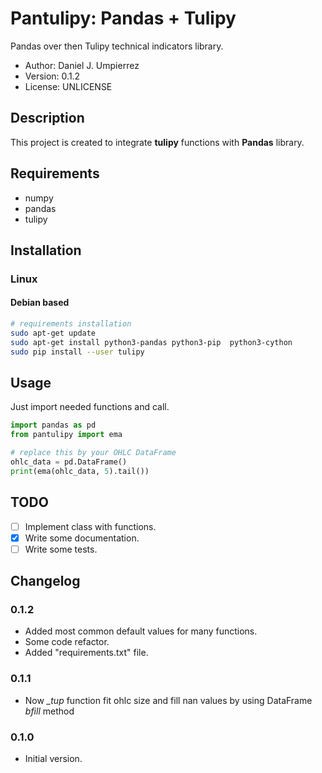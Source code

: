 # Pantulipy: Pandas + Tulipy

Pandas over then Tulipy technical indicators library.

* Author: Daniel J. Umpierrez
* Version: 0.1.2
* License: UNLICENSE

## Description

This project is created to integrate **tulipy** functions with **Pandas** library.

## Requirements
 * numpy
 * pandas
 * tulipy
 
## Installation

### Linux

#### Debian based

```bash
# requirements installation
sudo apt-get update
sudo apt-get install python3-pandas python3-pip  python3-cython
sudo pip install --user tulipy
```

## Usage

Just import needed functions and call.

```python
import pandas as pd
from pantulipy import ema

# replace this by your OHLC DataFrame
ohlc_data = pd.DataFrame()
print(ema(ohlc_data, 5).tail())
```

## TODO
 * [ ] Implement class with functions.
 * [x] Write some documentation.
 * [ ] Write some tests.

## Changelog
### 0.1.2
 * Added most common default values for many functions.
 * Some code refactor.
 * Added "requirements.txt" file.
### 0.1.1
 * Now *_tup* function fit ohlc size and fill nan values by using DataFrame *bfill* method
### 0.1.0
 * Initial version.
